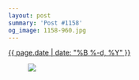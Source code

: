```yaml
---
layout: post
summary: 'Post #1158'
og_image: 1158-960.jpg
---
```


<p>
 <time>
  <a href="/1158">
   {{ page.date | date: "%B %-d, %Y" }}
  </a>
 </time>
 <a href="/1158">
  <figure data-taken="5/17/2020">
   <img sizes="(min-width: 700px) 50vw, calc(100vw - 2rem)" src="{{ site.assets_url }}/1158-480.jpg" srcset="{{ site.assets_url }}/1158-240.jpg 240w, {{ site.assets_url }}/1158-480.jpg 480w, {{ site.assets_url }}/1158-720.jpg 720w, {{ site.assets_url }}/1158-960.jpg 960w"/>
  </figure>
 </a>
</p>
